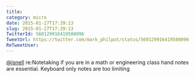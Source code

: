 ```yaml
---
title: 
category: micro
date: 2015-01-27T17:39:13
slug: 2015-01-27T17:39:13
TwitterId: 560129916419588096
TweetUrl: https://twitter.com/mark_philpot/status/560129916419588096
ReTweetUser: 
---
```


[@jsnell](https://twitter.com/jsnell) re:Notetaking if you are in a math or engineering class hand notes are essential. Keyboard only notes are too limiting